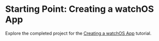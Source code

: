 # Starting Point: Creating a watchOS App

Explore the completed project for the [Creating a watchOS App](https://developer.apple.com/tutorials/swiftui/creating-a-watchOS-app) tutorial.
